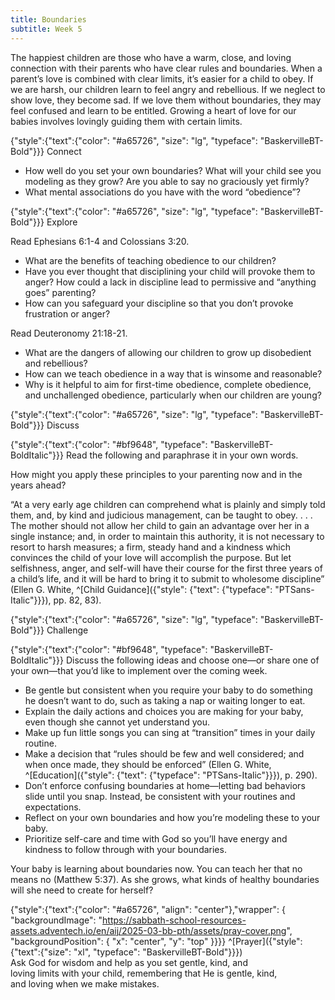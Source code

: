 ```yaml
---
title: Boundaries
subtitle: Week 5
---
```


The happiest children are those who have a warm, close, and loving connection with their parents who have clear rules and boundaries. When a parent’s love is combined with clear limits, it’s easier for a child to obey. If we are harsh, our children learn to feel angry and rebellious. If we neglect to show love, they become sad. If we love them without boundaries, they may feel confused and learn to be entitled. Growing a heart of love for our babies involves lovingly guiding them with certain limits.

{"style":{"text":{"color": "#a65726", "size": "lg", "typeface": "BaskervilleBT-Bold"}}}
Connect

+ How well do you set your own boundaries? What will your child see you modeling as they grow? Are you able to say no graciously yet firmly?
+ What mental associations do you have with the word “obedience”?

{"style":{"text":{"color": "#a65726", "size": "lg", "typeface": "BaskervilleBT-Bold"}}}
Explore

Read Ephesians 6:1-4 and Colossians 3:20.

+ What are the benefits of teaching obedience to our children?
+ Have you ever thought that disciplining your child will provoke them to anger? How could a lack in discipline lead to permissive and “anything goes” parenting?
+ How can you safeguard your discipline so that you don’t provoke frustration or anger?

Read Deuteronomy 21:18-21.

+ What are the dangers of allowing our children to grow up disobedient and rebellious?
+ How can we teach obedience in a way that is winsome and reasonable?
+ Why is it helpful to aim for first-time obedience, complete obedience, and unchallenged obedience, particularly when our children are young?

{"style":{"text":{"color": "#a65726", "size": "lg", "typeface": "BaskervilleBT-Bold"}}}
Discuss

{"style":{"text":{"color": "#bf9648", "typeface": "BaskervilleBT-BoldItalic"}}}
Read the following and paraphrase it in your own words. 

How might you apply these principles to your parenting now and in the years ahead?

“At a very early age children can comprehend what is plainly and simply told them, and, by kind and judicious management, can be taught to obey. . . . The mother should not allow her child to gain an advantage over her in a single instance; and, in order to maintain this authority, it is not necessary to resort to harsh measures; a firm, steady hand and a kindness which convinces the child of your love will accomplish the purpose. But let selfishness, anger, and self-will have their course for the first three years of a child’s life, and it will be hard to bring it to submit to wholesome discipline” (Ellen G. White, ^[Child Guidance]({"style": {"text": {"typeface": "PTSans-Italic"}}}), pp. 82, 83).

{"style":{"text":{"color": "#a65726", "size": "lg", "typeface": "BaskervilleBT-Bold"}}}
Challenge

{"style":{"text":{"color": "#bf9648", "typeface": "BaskervilleBT-BoldItalic"}}}
Discuss the following ideas and choose one—or share one of your own—that you’d like to implement over the coming week.

+ Be gentle but consistent when you require your baby to do something he doesn’t want to do, such as taking a nap or waiting longer to eat.
+ Explain the daily actions and choices you are making for your baby, even though she cannot yet understand you.
+ Make up fun little songs you can sing at “transition” times in your daily routine.
+ Make a decision that “rules should be few and well considered; and when once made, they should be enforced” (Ellen G. White, ^[Education]({"style": {"text": {"typeface": "PTSans-Italic"}}}), p. 290).
+ Don’t enforce confusing boundaries at home—letting bad behaviors slide until you snap. Instead, be consistent with your routines and expectations.
+ Reflect on your own boundaries and how you’re modeling these to your baby.
+ Prioritize self-care and time with God so you’ll have energy and kindness to follow through with your boundaries.

Your baby is learning about boundaries now. You can teach her that no means no (Matthew 5:37). As she grows, what kinds of healthy boundaries will she need to create for herself?

{"style":{"text":{"color": "#a65726", "align": "center"},"wrapper": { "backgroundImage": "https://sabbath-school-resources-assets.adventech.io/en/aij/2025-03-bb-pth/assets/pray-cover.png", "backgroundPosition": { "x": "center", "y": "top" }}}}
^[Prayer]({"style":{"text":{"size": "xl", "typeface": "BaskervilleBT-Bold"}}})\
Ask God for wisdom and help as you set gentle, kind, and\
loving limits with your child, remembering that He is gentle, kind,\
and loving when we make mistakes.